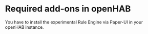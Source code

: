 # Required add-ons in openHAB

You have to install the experimental Rule Engine via Paper-UI in your openHAB instance.
